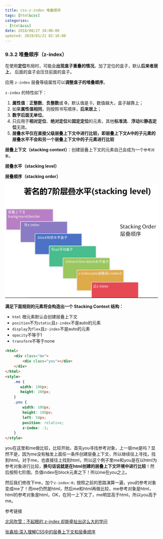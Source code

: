 ```yaml
---
title: css-z-index 堆叠顺序
tags: [html&css]
categories:
- [html&css]
date: 2018/08/27 18:00:00
updated: 2019/01/21 02:16:00
---
```


### 9.3.2 堆叠顺序（z-index）

在使用**定位**布局时，可能会**出现盒子重叠的情况**。加了定位的盒子，默认**后来者居上**， 后面的盒子会压住前面的盒子。

应用 `z-index` 层叠等级属性可以**调整盒子的堆叠顺序**。

`z-index` 的特性如下：

1. **属性值**：**正整数**、**负整数**或 **0**，默认值是 0，数值越大，盒子越靠上；
2. 如果**属性值相同**，则按照书写顺序，**后来居上**；
3. **数字后面无单位**。
4. 只应用于**相对定位**、**绝对定位**和**固定定位**的元素，其他**标准流**、**浮动**和**静态定位**无效。
5. **层叠水平仅在直接父级层叠上下文中进行比较，即层叠上下文A中的子元素的层叠水平不会和另一个层叠上下文中的子元素进行比较**



**层叠上下文（stacking context）**：创建层叠上下文的元素自己会成为一个`参考对象`。

**层叠水平（stacking level）**

**层叠顺序（stacking order）**



![层叠顺序](CSS-Z-index/z-index.png)



**满足下面规则的元素将会构造出一个 Stacking Context 结构：**

- `html` 根元素默认会创建层叠上下文
- `position`不为`static`且`z-index`不是auto的元素
- `display`为`flex`且`z-index`不是auto的元素
- `opacity`不等于1
- `transform`不等于none



```html
<html>
    <div class="me">
        <div class="you"></div>
    </div>
</html>
<style>
    .me {
       width: 100px;
       height: 100px;
	}
    .you {
        width: 100px;
        height: 100px;
        left: 50px;
        position: relative;
        z-index: -1;
    }
</style>
```

you在这里和me做比较，比较开始，首先you寻找参考对象，上一层me是吗？显然不是，因为me没有触发上面任一条件创建层叠上下文，所以继续往上寻找，找到html。对于me，也直接往上找到html，所以这个例子里me和you是在以html为参考对象进行比较，**换句话说就是在html创建的层叠上下文环境中进行比较**！然后按照七阶图，负值index在block元素之下！所以me在you之上。

然后我们修改下me，加个`z-index:0;` 按照之前的思路演算一遍，you的参考对象变成me了！而me仍然是html，然后me和html再做比较，me参考对象是html，html的参考对象是html，OK，在同一上下文了，me明显高于html，所以you高于me。



参考链接

[元素上下层叠关系总结]: https://segmentfault.com/a/1190000005354175?utm_source=tag-newest

[ 北风吹雪：不起眼的 z-index 却能牵扯出这么大的学问](http://www.cnblogs.com/bfgis/p/5440956.html)

[张鑫旭:深入理解CSS中的层叠上下文和层叠顺序](https://www.zhangxinxu.com/wordpress/2016/01/understand-css-stacking-context-order-z-index/)

